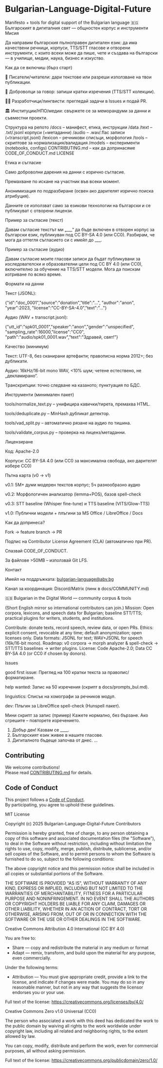 # Bulgarian-Language-Digital-Future
Manifesto + tools for digital support of the Bulgarian language
🇧🇬 Българският в дигиталния свят — общностен корпус и инструменти
Мисия

Да направим българския пълноправен дигитален език: да има качествени речници, корпуси, TTS/STT гласове и отворени инструменти, с които всеки може да пише, чете и създава на български — в училище, медии, наука, бизнес и изкуство.

Как да се включиш (бърз старт)

🌟 Писатели/читатели: дари текстове или разреши използване на твои публикации.

🎤 Доброволци за говор: запиши кратки изречения (TTS/STT колекции).

🧑‍💻 Разработчици/лингвисти: прегледай задачи в Issues и подай PR.

🏛 Институции/НПО/медии: свържете се за меморандуми за данни и съвместни проекти.

Структура на репото
/docs            – манифест, етика, инструкции
/data
  /text          – .txt/.jsonl корпуси (+метаданни)
  /audio         – .wav/.flac записи (+transcript.jsonl)
  /lexicon       – речникови списъци, морфология
/tools           – скриптове за нормализация/валидация
/models          – експерименти (notebooks, configs)
CONTRIBUTING.md  – как да допринасяме
CODE_OF_CONDUCT.md
LICENSE

Етика и съгласие

Само доброволни дарения на данни с изрично съгласие.

Премахване по искане на участник във всеки момент.

Анонимизация по подразбиране (освен ако дарителят изрично поиска атрибуция).

Данните се използват само за езикови технологии на български и се публикуват с отворени лицензи.

Пример за съгласие (текст)

Давам съгласие текстът ми „___“ да бъде включен в отворен корпус за български език, публикуван под CC BY-SA 4.0 (или CC0). Разбирам, че мога да оттегля съгласието си с имейл до ___.

Пример за съгласие (аудио)

Давам съгласие моите гласови записи да бъдат публикувани за изследователски и образователни цели под CC BY 4.0 (или CC0), включително за обучение на TTS/STT модели. Мога да поискам изтриване по всяко време.

Формати на данни

Текст (JSONL):

{"id":"doc_0001","source":"donation","title":"...", "author":"anon", "year":2023,
 "license":"CC-BY-SA-4.0","text":"..."}


Аудио (WAV + transcript.jsonl):

{"utt_id":"spk01_0001","speaker":"anon","gender":"unspecified",
 "sampling_rate":16000,"license":"CC0",
 "path":"audio/spk01_0001.wav","text":"Здравей, свят!"}

Качество (минимум)

Текст: UTF-8, без сканирани артефакти; правописна норма 2012+; без дубликати.

Аудио: 16kHz/16-bit mono WAV, <10% шум; четене естествено, не „декламирано“.

Транскрипции: точно следване на казаното; пунктуация по БДС.

Инструменти (минимален пакет)

tools/normalize_text.py – унифицира кавички/тирета, премахва HTML.

tools/deduplicate.py – MinHash дубликат детектор.

tools/vad_split.py – автоматично рязане на аудио по тишина.

tools/validate_corpus.py – проверка на лиценз/метаданни.

Лицензиране

Код: Apache-2.0

Корпуси: CC BY-SA 4.0 (или CC0 за максимална свобода, ако дарителят избере CC0)

Пътна карта (v0 → v1)

 v0.1: 5M+ думи модерен текстов корпус; 5ч разнообразно аудио

 v0.2: Морфологичен анализатор (lemma+POS), базов spell-check

 v0.3: STT baseline (Whisper fine-tune) и TTS baseline (VITS/Glow-TTS)

 v1.0: Публични модели + плъгини за MS Office / LibreOffice / Docs

Как да допринеса?

Fork → feature branch → PR

Подпис на Contributor License Agreement (CLA) (автоматично при PR).

Спазвай CODE_OF_CONDUCT.

За файлове >50MB – използвай Git LFS.

Контакт

Имейл на поддръжката: bulgarian-language@abv.bg

Канал за координация: Discord/Matrix (линк в docs/COMMUNITY.md)

🇬🇧 Bulgarian in the Digital World — community corpus & tools

(Short English mirror so international contributors can join.)
Mission: Open corpora, lexicons, and speech data for Bulgarian; baseline STT/TTS; practical plugins for writers, students, and institutions.

Contribute: donate texts, record speech, review data, or open PRs.
Ethics: explicit consent, revocable at any time; default anonymization; open licenses only.
Data formats: JSONL for text; WAV+JSONL for speech (16k/16-bit mono).
Roadmap: v0 corpora → morph analyzer & spell-check → STT/TTS baselines → writer plugins.
License: Code Apache-2.0; Data CC BY-SA 4.0 (or CC0 if chosen by donors).

Issues 

good first issue: Преглед на 100 кратки текста за правопис/форматиране.

help wanted: Запис на 50 изречения (скрипт в docs/prompts_bul.md).

linguistics: Списък на хомографи за речников модул.

dev: Плъгин за LibreOffice spell-check (Hunspell пакет).

Мини скрипт за запис (пример)
Кажете нормално, без бързане. Ако сгрешите – повторете изречението.
1) Добър ден! Казвам се ____.
2) Българският език живее в нашите гласове.
3) Дигиталното бъдеще започва от днес.
...
## Contributing

We welcome contributions!  
Please read [CONTRIBUTING.md](CONTRIBUTING.md) for details.

## Code of Conduct

This project follows a [Code of Conduct](CODE_OF_CONDUCT.md).  
By participating, you agree to uphold these guidelines.

MIT License

Copyright (c) 2025 Bulgarian-Language-Digital-Future Contributors

Permission is hereby granted, free of charge, to any person obtaining a copy
of this software and associated documentation files (the "Software"), to deal
in the Software without restriction, including without limitation the rights
to use, copy, modify, merge, publish, distribute, sublicense, and/or sell
copies of the Software, and to permit persons to whom the Software is
furnished to do so, subject to the following conditions:

The above copyright notice and this permission notice shall be included in all
copies or substantial portions of the Software.

THE SOFTWARE IS PROVIDED "AS IS", WITHOUT WARRANTY OF ANY KIND, EXPRESS OR
IMPLIED, INCLUDING BUT NOT LIMITED TO THE WARRANTIES OF MERCHANTABILITY,
FITNESS FOR A PARTICULAR PURPOSE AND NONINFRINGEMENT. IN NO EVENT SHALL THE
AUTHORS OR COPYRIGHT HOLDERS BE LIABLE FOR ANY CLAIM, DAMAGES OR OTHER
LIABILITY, WHETHER IN AN ACTION OF CONTRACT, TORT OR OTHERWISE, ARISING FROM,
OUT OF OR IN CONNECTION WITH THE SOFTWARE OR THE USE OR OTHER DEALINGS IN THE
SOFTWARE.

Creative Commons Attribution 4.0 International (CC BY 4.0)

You are free to:
- Share — copy and redistribute the material in any medium or format
- Adapt — remix, transform, and build upon the material
for any purpose, even commercially.

Under the following terms:
- Attribution — You must give appropriate credit, provide a link to the license,
  and indicate if changes were made. You may do so in any reasonable manner,
  but not in any way that suggests the licensor endorses you or your use.

Full text of the license: https://creativecommons.org/licenses/by/4.0/

Creative Commons Zero v1.0 Universal (CC0)

The person who associated a work with this deed has dedicated the work to the
public domain by waiving all rights to the work worldwide under copyright law,
including all related and neighboring rights, to the extent allowed by law.

You can copy, modify, distribute and perform the work, even for commercial purposes,
all without asking permission.

Full text of the license: https://creativecommons.org/publicdomain/zero/1.0/
